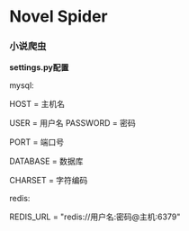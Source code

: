 # **Novel Spider**

### **小说爬虫**

**settings.py配置**

mysql:

HOST = 主机名

USER = 用户名
PASSWORD = 密码

PORT = 端口号

DATABASE = 数据库

CHARSET = 字符编码

redis:

REDIS_URL = "redis://用户名:密码@主机:6379"